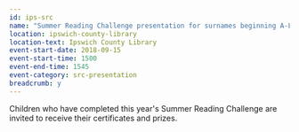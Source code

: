 ```yaml
---
id: ips-src
name: "Summer Reading Challenge presentation for surnames beginning A-L"
location: ipswich-county-library
location-text: Ipswich County Library
event-start-date: 2018-09-15
event-start-time: 1500
event-end-time: 1545
event-category: src-presentation
breadcrumb: y
---
```


Children who have completed this year's Summer Reading Challenge are invited to receive their certificates and prizes.
